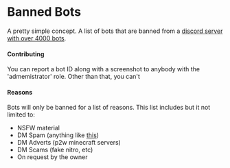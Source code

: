 # Banned Bots
A pretty simple concept. A list of bots that are banned from a [discord server with over 4000 bots](https://discord.gg/s3hQgN4aBN).
#### Contributing
You can report a bot ID along with a screenshot to anybody with the 'admemistrator' role. Other than that, you can't
#### Reasons
Bots will only be banned for a list of reasons. This list includes but it not limited to:

 - NSFW material
 - DM Spam (anything like [this](https://cdn.discordapp.com/attachments/838157686465757215/987012560429674546/unknown.png))
 - DM Adverts (p2w minecraft servers)
 - DM Scams (fake nitro, etc)
 - On request by the owner
